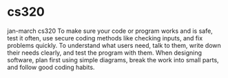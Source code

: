 # cs320
jan-march cs320
To make sure your code or program works and is safe, test it often, use secure coding methods like checking inputs, and fix problems quickly. To understand what users need, talk to them, write down their needs clearly, and test the program with them. When designing software, plan first using simple diagrams, break the work into small parts, and follow good coding habits.
